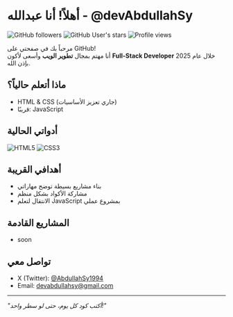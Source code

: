 # أهلاً! أنا عبدالله - @devAbdullahSy

![GitHub followers](https://img.shields.io/github/followers/devAbdullahSy?style=social)
![GitHub User's stars](https://img.shields.io/github/stars/devAbdullahSy?style=social)
![Profile views](https://komarev.com/ghpvc/?username=devAbdullahSy&color=blue)

مرحباً بك في صفحتي على GitHub!  
أنا مهتم بمجال **تطوير الويب** وأسعى لأكون **Full-Stack Developer** خلال عام 2025 بإذن الله.

## ماذا أتعلم حالياً؟
- HTML & CSS (جاري تعزيز الأساسيات)
- قريبًا: JavaScript

## أدواتي الحالية
![HTML5](https://img.shields.io/badge/-HTML5-E34F26?style=flat&logo=html5&logoColor=white)
![CSS3](https://img.shields.io/badge/-CSS3-1572B6?style=flat&logo=css3)

## أهدافي القريبة
- بناء مشاريع بسيطة توضح مهاراتي
- مشاركة الأكواد بشكل منظم
- الانتقال لتعلم JavaScript بمشروع عملي

## المشاريع القادمة
- soon

## تواصل معي
- X (Twitter): [@AbdullahSy1994](https://x.com/AbdullahSy1994)
- Email: devabdullahsy@gmail.com

---

*"أكتب كود كل يوم، حتى لو سطر واحد!"*
